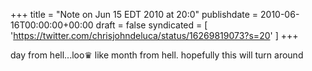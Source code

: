 +++
title = "Note on Jun 15 EDT 2010 at 20:0"
publishdate = 2010-06-16T00:00:00+00:00
draft = false
syndicated = [ 'https://twitter.com/chrisjohndeluca/status/16269819073?s=20' ]
+++

day from hell...loo♛ like month from hell. hopefully this will turn around
